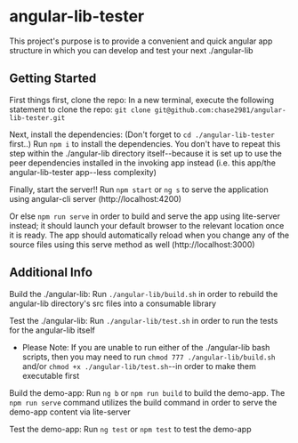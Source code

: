 # angular-lib-tester

This project's purpose is to provide a convenient and quick angular app structure in which you can develop and test your next ./angular-lib 

## Getting Started
First things first, clone the repo: 
In a new terminal, execute the following statement to clone the repo: 
`git clone git@github.com:chase2981/angular-lib-tester.git`

Next, install the dependencies: (Don't forget to `cd ./angular-lib-tester` first..)
Run `npm i` to install the dependencies. You don't have to repeat this step within the ./angular-lib directory itself--because it is set up to use the peer dependencies installed in the invoking app instead (i.e. this app/the angular-lib-tester app--less complexity) 

Finally, start the server!!
Run `npm start` or `ng s` to serve the application using angular-cli server
(http://localhost:4200)

Or else `npm run serve` in order to build and serve the app using lite-server instead; it should launch your default browser to the relevant location once it is ready. The app should automatically reload when you change any of the source files using this serve method as well (http://localhost:3000)

## Additional Info

Build the ./angular-lib:
Run `./angular-lib/build.sh` in order to rebuild the angular-lib directory's src files into a consumable library

Test the ./angular-lib:
Run `./angular-lib/test.sh` in order to run the tests for the angular-lib itself 

- Please Note: If you are unable to run either of the ./angular-lib bash scripts, then you may need to run `chmod 777 ./angular-lib/build.sh` and/or `chmod +x ./angular-lib/test.sh`--in order to make them executable first


Build the demo-app:
Run `ng b` or `npm run build` to build the demo-app. The `npm run serve` command utilizes the build command in order to serve the demo-app content via lite-server

Test the demo-app:
Run `ng test` or `npm test` to test the demo-app